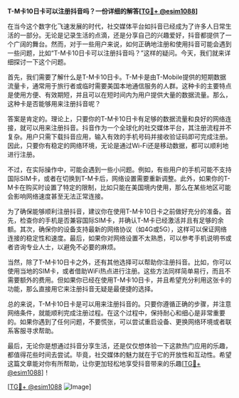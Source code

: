**T-M卡10日卡可以注册抖音吗？一份详细的解答[[TG💪+ @esim1088](https://t.me/s/esim1088)]**

在当今这个数字化飞速发展的时代，社交媒体平台如抖音已经成为了许多人日常生活的一部分。无论是记录生活的点滴，还是分享自己的兴趣爱好，抖音都提供了一个广阔的舞台。然而，对于一些用户来说，如何正确地注册和使用抖音可能会遇到一些问题，比如“T-M卡10日卡可以注册抖音吗？”这样的疑问。今天，我们就来详细探讨一下这个问题。

首先，我们需要了解什么是T-M卡10日卡。T-M卡是由T-Mobile提供的短期数据流量卡，通常用于旅行者或临时需要美国本地通信服务的人群。这种卡的主要特点是使用方便、有效期短，并且可以在短时间内为用户提供大量的数据流量。那么，这种卡是否能够用来注册抖音呢？

答案是肯定的。理论上，只要你的T-M卡10日卡有足够的数据流量和良好的网络连接，就可以用来注册抖音。抖音作为一个全球化的社交媒体平台，其注册流程并不复杂。用户只需下载抖音应用，输入有效的手机号码并接收验证码即可完成注册。因此，只要你有稳定的网络环境，无论是通过Wi-Fi还是移动数据，都可以顺利地进行注册。

不过，在实际操作中，可能会遇到一些小问题。例如，有些用户的手机可能不支持国际SIM卡，或者在切换到T-M卡后，网络设置需要重新调整。此外，如果你的T-M卡在购买时设置了特定的限制，比如只能在美国境内使用，那么在某些地区可能会影响网络速度甚至无法正常连接。

为了确保能够顺利注册抖音，建议你在使用T-M卡10日卡之前做好充分的准备。首先，检查你的手机是否兼容国际SIM卡，并确认T-M卡已经激活并且有足够的余额。其次，确保你的设备支持最新的网络协议（如4G或5G），这样可以保证网络连接的稳定性和速度。最后，如果你对网络设置不太熟悉，可以参考手机说明书或者咨询专业人士，以避免不必要的麻烦。

当然，除了T-M卡10日卡之外，还有其他选择可以帮助你注册抖音。比如，你可以使用当地的SIM卡，或者借助WiFi热点进行注册。这些方法同样简单易行，而且不需要额外的费用。但如果你已经在使用T-M卡10日卡，并且希望充分利用这张卡的功能，那么直接用它来注册抖音无疑是最便捷的选择。

总的来说，T-M卡10日卡是可以用来注册抖音的。只要你遵循正确的步骤，并注意网络条件，就能顺利完成注册过程。在这个过程中，保持耐心和细心是非常重要的。如果你遇到了任何问题，不要慌张，可以尝试重启设备、更换网络环境或者联系客服寻求帮助。

最后，无论你是想通过抖音分享生活，还是仅仅想体验一下这款热门应用的乐趣，都值得花些时间去尝试。毕竟，社交媒体的魅力就在于它的开放性和互动性。希望这篇文章能对你有所帮助，让你更加轻松地享受抖音带来的乐趣[[TG💪+ @esim1088](https://t.me/s/esim1088)]！

[[TG💪+ @esim1088](https://t.me/s/esim1088) ![Image](https://i.postimg.cc/4NQfJmqS/Snipaste-2025-05-13-00-14-12.png)]